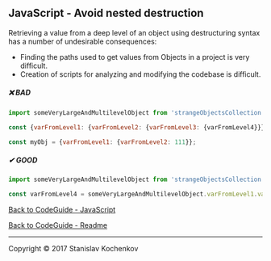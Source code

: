## JavaScript - Avoid nested destruction

Retrieving a value from a deep level of an object using destructuring syntax  
has a number of undesirable consequences:

* Finding the paths used to get values from Objects in a project is very difficult.
* Creation of scripts for analyzing and modifying the codebase is difficult.

##### ❌ BAD

```javascript
import someVeryLargeAndMultilevelObject from 'strangeObjectsCollection';

const {varFromLevel1: {varFromLevel2: {varFromLevel3: {varFromLevel4}}}} = someVeryLargeAndMultilevelObject;

const myObj = {varFromLevel1: {varFromLevel2: 111}};
```

##### ✔ GOOD

```javascript
import someVeryLargeAndMultilevelObject from 'strangeObjectsCollection';

const varFromLevel4 = someVeryLargeAndMultilevelObject.varFromLevel1.varFromLevel2.varFromLevel3.varFromLevel4;
```
  
[Back to CodeGuide - JavaScript](https://github.com/UserBug/codeGuide/tree/v2/docs/javaScript)  
  
[Back to CodeGuide - Readme](https://github.com/UserBug/codeGuide/tree/v2)  

---
Copyright © 2017 Stanislav Kochenkov 